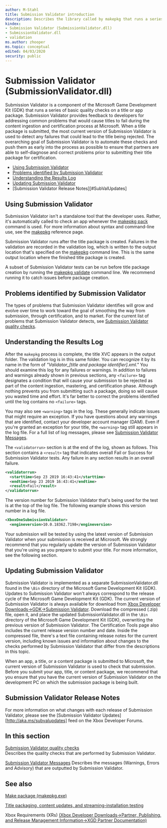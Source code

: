 ```yaml
---
author: M-Stahl
title: Submission Validator introduction
description: Describes the library called by makepkg that runs a series of basic quality checks on a title or app package.
kindex:
- Submission Validator (SubmissionValidator.dll)
- SubmissionValidator.dll
- validation
ms.author: zhooper
ms.topic: conceptual
edited: 04/03/2020
security: public
---
```


# Submission Validator (SubmissionValidator.dll)
   
  
Submission Validator is a component of the Microsoft Game Development Kit (GDK) that runs a series of basic quality checks on a title or app package. Submission Validator provides feedback to developers for addressing common problems that would cause titles to fail during the content ingestion and certification process at Microsoft. When a title package is submitted, the most current version of Submission Validator is used to detect any failures that could lead to the title being rejected. The overarching goal of Submission Validator is to automate these checks and push them as early into the process as possible to ensure that partners are able to self-diagnose and correct problems prior to submitting their title package for certification.  
   
   *  [Using Submission Validator](#ID4EU)  
   *  [Problems identified by Submission Validator](#ID4EUC)  
   *  [Understanding the Results Log](#ID4EDD)  
   *  [Updating Submission Validator](#ID4E4E)  
   *  [Submission Validator Release Notes][#SubValUpdates]

 
<a id="ID4EU"></a>

   

## Using Submission Validator  
   
  
Submission Validator isn't a standalone tool that the developer uses. Rather, it's automatically called to check an app whenever the [makepkg pack](../deployment/makepkg.md) command is used. For more information about syntax and command-line use, see the [makepkg](../deployment/makepkg.md) reference page.  
   
  
Submission Validator runs after the title package is created. Failures in the validation are recorded in the validation log, which is written to the output location that's specified on the [makepkg](../deployment/makepkg.md) command line. This is the same output location where the finished title package is created.
   
  
A subset of Submission Validator tests can be run before title package creation by running the [makepkg validate](../deployment/makepkg.md) command line. We recommend running it to catch issues before package creation. 

   
<a id="ID4EUC"></a>

   

## Problems identified by Submission Validator  
   
  
The types of problems that Submission Validator identifies will grow and evolve over time to work toward the goal of smoothing the way from submission, through certification, and to market. For the current list of problems that Submission Validator detects, see [Submission Validator quality checks](submissionvalidator-tests.md).   
  
<a id="ID4EDD"></a>

   

## Understanding the Results Log  
   
  
After the `makepkg` process is complete, the title XVC appears in the output folder. The validation log is in this same folder. You can recognize it by its name in the form of *"Validator_[title and package identifier].xml."* You should examine this log for any failures or warnings. In addition to failures and warnings already shown in previous sections, any `<failure>` tag designates a condition that will cause your submission to be rejected as part of the content ingestion, mastering, and certification phase. Although nothing prevents you from submitting such a package, doing so will cause you wasted time and effort. It's far better to correct the problems identified until the log contains no `<failure>` tags.
   
  
You may also see `<warning>` tags in the log. These generally indicate issues that might require an exception. If you have questions about any warnings that are identified, contact your developer account manager (DAM). Even if you're granted an exception for your title, the `<warning>` tag still appears in the log file. For a full list of log messages, please see [Submission Validator Messages](submissionvalidator-messages.md).   
   
  
The `<validatorrun>` section is at the end of the log, shown as follows. This section contains a `<result>` tag that indicates overall Fail or Success for Submission Validator tests. Any failure in any section results in an overall failure.  
   
```xml
<validatorrun>
  <starttime>Sep 23 2019 16:43:41</starttime>
  <endtime>Sep 23 2019 16:43:41</endtime>
  <result>Fail</result>
</validatorrun>  
```
   
  
The version number for Submission Validator that's being used for the test is at the top of the log file. The following example shows this version number in a log file.  
   
```xml
<XboxOneSubmissionValidator>
  <engineversion>10.0.18362.7198</engineversion>  
```
   
  
Your submission will be tested by using the latest version of Submission Validator when your submission is received at Microsoft. We strongly recommend that you regularly update the version of Submission Validator that you're using as you prepare to submit your title. For more information, see the following section.
  
<a id="ID4E4E"></a>

   

## Updating Submission Validator  
   
  
Submission Validator is implemented as a separate SubmissionValidator.dll found in the `\Bin` directory of the Microsoft Game Development Kit (GDK). Updates to Submission Validator won't always correspond to the release cycle of the Microsoft Game Development Kit (GDK). The current version of Submission Validator is always available for download from [Xbox Developer Downloads->GDK->Submission Validator](https://aka.ms/gdkdl). Download the compressed (.zip) file, open it, and place the updated SubmissionValidator.dll in the `\Bin` directory of the Microsoft Game Development Kit (GDK), overwriting the previous version of Submission Validator. The Certification Tools page also includes the current release version number and date. Inside the compressed file, there's a text file containing release notes for the current version, including known issues and information about changes to the checks performed by Submission Validator that differ from the descriptions in this topic.  
   
  
When an app, a title, or a content package is submitted to Microsoft, the current version of Submission Validator is used to check that submission. Before you submit your app, title, or content package, we recommend that you ensure that you have the current version of Submission Validator on the development PC on which the submission package is being built.   
  
<a id="SubValUpdates"></a>

## Submission Validator Release Notes

For more information on what changes with each release of Submission Validator, please see the [Submission Validator Updates][http://aka.ms/subvalupdates] feed on the Xbox Developer Forums.  

<a id="ID4EOF"></a>

## In this section  
  
[Submission Validator quality checks](submissionvalidator-tests.md)  
Describes the quality checks that are performed by Submission Validator.   

[Submission Validator Messages](submissionvalidator-messages.md) 
Describes the messages (Warnings, Errors and Advisory) that are outputted by Submission Validator.   


## See also   
 [Make package (makepkg.exe)](../deployment/makepkg.md)

 [Title packaging, content updates, and streaming-installation testing](../title-packaging-streaming-install-testing.md)

 Xbox Requirements (XRs) [(Xbox Developer Downloads->Partner, Publishing, and Release Management Information->XGD Partner Documentation)](https://aka.ms/xgddl)

  
<a id="ID4ECG"></a>

   


 